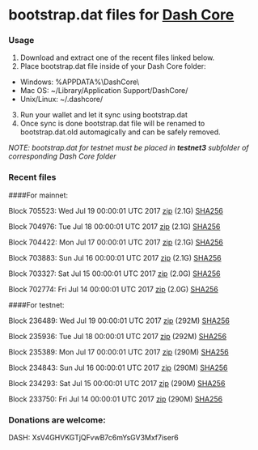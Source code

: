# bootstrap.dat files for [Dash Core](https://www.dash.org)

### Usage

1. Download and extract one of the recent files linked below.
2. Place bootstrap.dat file inside of your Dash Core folder:
 - Windows: %APPDATA%\DashCore\
 - Mac OS: ~/Library/Application Support/DashCore/
 - Unix/Linux: ~/.dashcore/
3. Run your wallet and let it sync using bootstrap.dat
4. Once sync is done bootstrap.dat file will be renamed to bootstrap.dat.old automagically and can be safely removed.

_NOTE: bootstrap.dat for testnet must be placed in **testnet3** subfolder of corresponding Dash Core folder_

### Recent files

####For mainnet:

Block 705523: Wed Jul 19 00:00:01 UTC 2017 [zip](https://transfer.sh/rskEp/bootstrap.dat.20170719.zip) (2.1G) [SHA256](https://transfer.sh/Zwjeo/sha256.txt)

Block 704976: Tue Jul 18 00:00:01 UTC 2017 [zip](https://transfer.sh/52GN8/bootstrap.dat.20170718.zip) (2.1G) [SHA256](https://transfer.sh/zUvi6/sha256.txt)

Block 704422: Mon Jul 17 00:00:01 UTC 2017 [zip](https://transfer.sh/63dly/bootstrap.dat.20170717.zip) (2.1G) [SHA256](https://transfer.sh/iLRZJ/sha256.txt)

Block 703883: Sun Jul 16 00:00:01 UTC 2017 [zip](https://transfer.sh/7VKEy/bootstrap.dat.20170716.zip) (2.1G) [SHA256](https://transfer.sh/15XH4y/sha256.txt)

Block 703327: Sat Jul 15 00:00:01 UTC 2017 [zip](https://transfer.sh/xYLVA/bootstrap.dat.20170715.zip) (2.0G) [SHA256](https://transfer.sh/JJVN/sha256.txt)

Block 702774: Fri Jul 14 00:00:01 UTC 2017 [zip](https://transfer.sh/10qkXO/bootstrap.dat.20170714.zip) (2.0G) [SHA256](https://transfer.sh/r0Lm9/sha256.txt)

####For testnet:

Block 236489: Wed Jul 19 00:00:01 UTC 2017 [zip](https://transfer.sh/PcLEp/bootstrap.dat.20170719.zip) (292M) [SHA256](https://transfer.sh/TXv4I/sha256.txt)

Block 235936: Tue Jul 18 00:00:01 UTC 2017 [zip](https://transfer.sh/wFjmH/bootstrap.dat.20170718.zip) (292M) [SHA256](https://transfer.sh/Vh7Rb/sha256.txt)

Block 235389: Mon Jul 17 00:00:01 UTC 2017 [zip](https://transfer.sh/4RRub/bootstrap.dat.20170717.zip) (290M) [SHA256](https://transfer.sh/tSDEQ/sha256.txt)

Block 234843: Sun Jul 16 00:00:01 UTC 2017 [zip](https://transfer.sh/CVtFU/bootstrap.dat.20170716.zip) (290M) [SHA256](https://transfer.sh/NYyQd/sha256.txt)

Block 234293: Sat Jul 15 00:00:01 UTC 2017 [zip](https://transfer.sh/D9338/bootstrap.dat.20170715.zip) (290M) [SHA256](https://transfer.sh/sjhcH/sha256.txt)

Block 233750: Fri Jul 14 00:00:01 UTC 2017 [zip](https://transfer.sh/srnqP/bootstrap.dat.20170714.zip) (290M) [SHA256](https://transfer.sh/ddIXi/sha256.txt)

### Donations are welcome:

DASH: XsV4GHVKGTjQFvwB7c6mYsGV3Mxf7iser6
